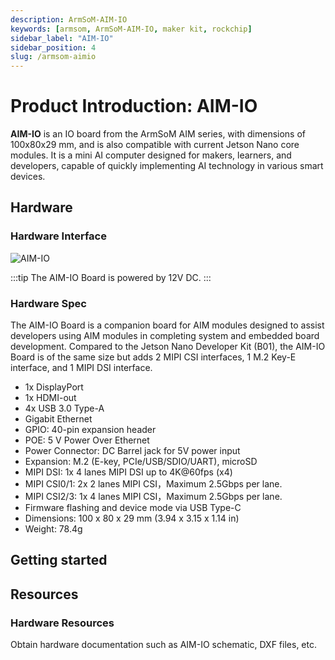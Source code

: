 ```yaml
---
description: ArmSoM-AIM-IO
keywords: [armsom, ArmSoM-AIM-IO, maker kit, rockchip]
sidebar_label: "AIM-IO"
sidebar_position: 4
slug: /armsom-aimio
---
```


# Product Introduction: AIM-IO

**AIM-IO** is an IO board from the ArmSoM AIM series, with dimensions of 100x80x29 mm, and is also compatible with current Jetson Nano core modules. It is a mini AI computer designed for makers, learners, and developers, capable of quickly implementing AI technology in various smart devices.

## Hardware

### Hardware Interface

![AIM-IO](/img/aim/aim-io.png)

:::tip
The AIM-IO Board is powered by 12V DC.
:::

### Hardware Spec

The AIM-IO Board is a companion board for AIM modules designed to assist developers using AIM modules in completing system and embedded board development. Compared to the Jetson Nano Developer Kit (B01), the AIM-IO Board is of the same size but adds 2 MIPI CSI interfaces, 1 M.2 Key-E interface, and 1 MIPI DSI interface.

* 1x DisplayPort
* 1x HDMI-out
* 4x USB 3.0 Type-A
* Gigabit Ethernet
* GPIO: 40-pin expansion header
* POE: 5 V Power Over Ethernet
* Power Connector: DC Barrel jack for 5V power input
* Expansion: M.2 (E-key, PCIe/USB/SDIO/UART), microSD
* MIPI DSI: 1x 4 lanes MIPI DSI up to 4K@60fps (x4)
* MIPI CSI0/1: 2x 2 lanes MIPI CSI，Maximum 2.5Gbps per lane.
* MIPI CSI2/3: 1x 4 lanes MIPI CSI，Maximum 2.5Gbps per lane.
* Firmware flashing and device mode via USB Type-C
* Dimensions: 100 x 80 x 29 mm (3.94 x 3.15 x 1.14 in)
* Weight: 78.4g

## Getting started

## Resources

### Hardware Resources 

Obtain hardware documentation such as AIM-IO schematic, DXF files, etc.
